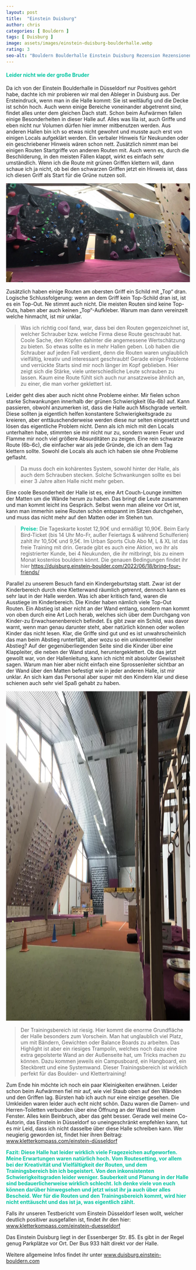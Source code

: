 ```yaml
---
layout: post
title:  "Einstein Duisburg"
author: chris
categories: [ Bouldern ]
tags: [ Duisburg ]
image: assets/images/einstein-duisburg-boulderhalle.webp
rating: 3
seo-alt: "Bouldern Boulderhalle Einstein Duisburg Rezension Rezensionen Trainingsbereich Trampolin Indoor Klettern Kletterhalle Kinderfreundlich"
---
```

#### <span style="color:#00c5a1">Leider nicht wie der große Bruder</span>
Da ich von der Einstein Boulderhalle in Düsseldorf nur Positives gehört habe, dachte ich mir probieren wir mal den Ableger in Duisburg aus.
Der Ersteindruck, wenn man in die Halle kommt: Sie ist weitläufig und die Decke ist schön hoch. Auch wenn einige Bereiche voneinander abgetrennt sind, findet alles unter dem gleichen Dach statt.  Schon beim Aufwärmen fallen einige Besonderheiten in dieser Halle auf. Alles was lila ist, auch Griffe und eben nicht nur Volumen dürfen hier immer mitbenutzen werden. Aus anderen Hallen bin ich so etwas nicht gewohnt und musste auch erst von einigen Locals aufgeklärt werden. Ein verbaler Hinweis für Neukunden oder ein geschriebener Hinweis wären schon nett. Zusätzlich nimmt man bei einigen Routen Startgriffe von anderen Routen mit. Auch wenn es, durch die Beschilderung, in den meisten Fällen klappt, wirkt es einfach sehr umständlich. Wenn ich die Route mit grünen Griffen klettern will, dann schaue ich ja nicht, ob bei den schwarzen Griffen jetzt ein Hinweis ist, dass ich diesen Griff als Start für die Grüne nutzen soll.

<img src="/assets/images/einbinden/einstein-duisburg-lila-griffe-boulderwand.webp" loading="lazy" alt="Einstein-Duisburg-lila-Griffe-Boulderwand-Besonderheit" title="Einstein Duisburg Boulderwand mit lila Griffen" />

Zusätzlich haben einige Routen am obersten Griff ein Schild mit „Top“ dran. Logische Schlussfolgerung: wenn an dem Griff kein Top-Schild dran ist, ist es ein Top-Out. Ne stimmt auch nicht. Die meisten Routen sind keine Top-Outs, haben aber auch keinen „Top“-Aufkleber. Warum man dann vereinzelt welche hinmacht, ist mir unklar.

>Was ich richtig cool fand, war, dass bei den Routen gegenzeichnet ist, welcher Schrauber bzw. welche Firma diese Route geschraubt hat. Coole Sache, den Köpfen dahinter die angemessene Wertschätzung zu bieten. So etwas sollte es in mehr Hallen geben. Lob haben die Schrauber auf jeden Fall verdient, denn die Routen waren unglaublich vielfältig, kreativ und interessant geschraubt! Gerade einige Probleme und verrückte Starts sind mir noch länger im Kopf geblieben. Hier zeigt sich die Stärke, viele unterschiedliche Leute schrauben zu lassen. Kaum eine Route fühlt sich auch nur ansatzweise ähnlich an, zu einer, die man vorher geklettert ist.


Leider geht dies aber auch nicht ohne Probleme einher. Mir fielen schon starke Schwankungen innerhalb der grünen Schwierigkeit (6a-6b) auf. Kann passieren, obwohl anzumerken ist, dass die Halle auch Mischgrade verteilt. Diese sollten ja eigentlich helfen konstantere Schwierigkeitsgrade zu kreieren, aber enttäuschenderweise werden diese nur selten eingesetzt und lösen das eigentliche Problem nicht. Denn als ich mich mit den Locals unterhalten habe, stimmten sie mir nicht nur zu, sondern waren Feuer und Flamme mir noch viel größere Absurditäten zu zeigen. Eine rein schwarze Route (6b-6c), die einfacher war als jede Gründe, die ich an dem Tag klettern sollte. Sowohl die Locals als auch ich haben sie ohne Probleme geflasht.

>Da muss doch ein kohärentes System, sowohl hinter der Halle, als auch dem Schrauben stecken. Solche Schwankungen sollte es bei einer 3 Jahre alten Halle nicht mehr geben.

Eine coole Besonderheit der Halle ist es, eine Art Couch-Lounge inmitten der Matten um die Wände herum zu haben. Das bringt die Leute zusammen und man kommt leicht ins Gespräch. Selbst wenn man alleine vor Ort ist, kann man immerhin seine Routen schön entspannt im Sitzen durchgehen, und muss das nicht mehr auf den Matten oder im Stehen tun.

><span style="color:#00c5a1"><b>Preise:</b></span> Die Tageskarte kostet 12,90€ und ermäßigt 10,90€. Beim Early Bird-Ticket (bis 14 Uhr Mo-Fr, außer Feiertags & während Schulferien) zahlt ihr 10,50€ und 9,5€. Im Urban Sports Club Abo M, L & XL ist das freie Training mit drin.
Gerade gibt es auch eine Aktion, wo ihr als registrierter Kunde, bei 4 Neukunden, die ihr mitbringt, bis zu einem Monat kostenlos bouldern könnt. Die genauen Bedingungen findet ihr hier <a href="https://duisburg.einstein-boulder.com/bring-four-friends" target="_blank">https://duisburg.einstein-boulder.com/2022/06/18/bring-four-friends/</a> 

Parallel zu unserem Besuch fand ein Kindergeburtstag statt. Zwar ist der Kinderbereich durch eine Kletterwand räumlich getrennt, dennoch kann es sehr laut in der Halle werden. Was ich aber kritisch fand, waren die Ausstiege im Kinderbereich. Die Kinder haben nämlich viele Top-Out Routen. Ein Abstieg ist aber nicht an der Wand entlang, sondern man kommt von oben durch eine Art Loch herab, welches sich über dem Durchgang von Kinder-zu Erwachsenenbereich befindet. Es gibt zwar ein Schild, was davor warnt, wenn man genau darunter steht, aber natürlich können oder wollen Kinder das nicht lesen. Klar, die Griffe sind gut und es ist unwahrscheinlich das man beim Abstieg runterfällt, aber wozu so ein unkonventioneller Abstieg? Auf der gegenüberliegenden Seite sind die Kinder über eine Klappleiter, die neben der Wand stand, heruntergeklettert. Ob das jetzt gewollt war, von der Hallenleitung, kann ich nicht mit absoluter Gewissheit sagen. Warum man hier aber nicht einfach eine Sprossenleiter sichtbar an der Wand über den Matten befestigt wie in jeder anderen Halle, ist mir unklar. An sich kam das Personal aber super mit den Kindern klar und diese schienen auch sehr viel Spaß gehabt zu haben.



<img src="/assets/images/einbinden/einstein-duisburg-trainingsbereich.webp" loading="lazy" width="1200" height="900" alt="Einstein-Duisburg-Trainingsbereich-Campusboard-Hangboard-Trampolin" title="Einstein Duisburg Trainingsbereich mit Campusboard Hangboard und Trampolin"/>


>Der Trainingsbereich ist riesig. Hier kommt die enorme Grundfläche der Halle besonders zum Vorschein. Man hat unglaublich viel Platz, um mit Bändern, Gewichten oder Balance Boards zu arbeiten. Das Highlight ist aber ein riesiges Trampolin, welches noch dazu eine extra gepolsterte Wand an der Außenseite hat, um Tricks machen zu können. Dazu kommen jeweils ein Campusboard, ein Hangboard, ein Steckbrett und eine Systemwand. Dieser Trainingsbereich ist wirklich perfekt für das Boulder- und Klettertraining!

Zum Ende hin möchte ich noch ein paar Kleinigkeiten erwähnen. Leider schon beim Aufwärmen fiel mir auf, wie viel Staub oben auf den Wänden und den Griffen lag. Bürsten hab ich auch nur eine einzige gesehen.
Die Umkleiden waren leider auch echt nicht schön. Dazu waren die Damen- und Herren-Toiletten verbunden über eine Öffnung an der Wand bei einem Fenster. Alles kein Beinbruch, aber das geht besser. Gerade weil meine Co-Autorin, das Einstein in Düsseldorf so uneingeschränkt empfehlen kann, tut es mir Leid, dass ich nicht dasselbe über diese Halle schreiben kann.
Wer neugierig geworden ist, findet hier ihren Beitrag: <a href="https://kletterkompass.com/einstein-d%C3%BCsseldorf/" target="_blank">www.kletterkompass.com/einstein-düsseldorf</a>


<span style="color:#00c5a1"><b> Fazit: Diese Halle hat leider wirklich viele Fragezeichen aufgeworfen. Meine Erwartungen waren natürlich hoch. Vom Routesetting, vor allem bei der Kreativität und Vielfältigkeit der Routen, und dem Trainingsbereich bin ich begeistert. Von den inkonsistenten Schwierigkeitsgraden leider weniger. Sauberkeit und Planung in der Halle sind bedauerlicherweise wirklich schlecht. Ich denke viele von euch können darüber hinwegsehen und jetzt wisst ihr ja auch über alles Bescheid. Wer für die Routen und den Trainingsbereich kommt, wird hier nicht enttäuscht und das ist ja, was eigentlich zählt.
</b></span>

Falls ihr unseren Testbericht vom Einstein Düsseldorf lesen wollt, welcher deutlich positiver ausgefallen ist, findet ihr den hier: <a href="https://kletterkompass.com/einstein-duesseldorf/" target="_blank">www.kletterkompass.com/einstein-duesseldorf</a>  

Das Einstein Duisburg liegt in der Essenberger Str. 85. Es gibt in der Regel genug Parkplätze vor Ort. Der Bus 933 hält direkt vor der Halle. 

Weitere allgemeine Infos findet ihr unter <a href="https://duisburg.einstein-boulder.com/" target="_blank">www.duisburg.einstein-bouldern.com</a>
